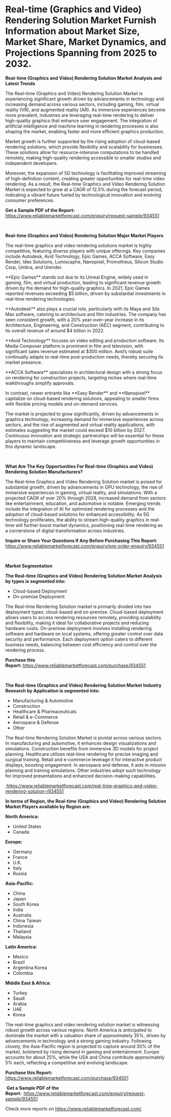 <p><h1>Real-time (Graphics and Video) Rendering Solution Market Furnish Information about Market Size, Market Share, Market Dynamics, and Projections Spanning from 2025 to 2032.</h1></p><p><strong>Real-time (Graphics and Video) Rendering Solution Market Analysis and Latest Trends</strong></p>
<p><p>The Real-time (Graphics and Video) Rendering Solution Market is experiencing significant growth driven by advancements in technology and increasing demand across various sectors, including gaming, film, virtual reality (VR), and augmented reality (AR). As immersive experiences become more prevalent, industries are leveraging real-time rendering to deliver high-quality graphics that enhance user engagement. The integration of artificial intelligence and machine learning in rendering processes is also shaping the market, enabling faster and more efficient graphics production.</p><p>Market growth is further supported by the rising adoption of cloud-based rendering solutions, which provide flexibility and scalability for businesses. These solutions allow for resource-intensive computations to be handled remotely, making high-quality rendering accessible to smaller studios and independent developers. </p><p>Moreover, the expansion of 5G technology is facilitating improved streaming of high-definition content, creating greater opportunities for real-time video rendering. As a result, the Real-time Graphics and Video Rendering Solution Market is expected to grow at a CAGR of 12.5% during the forecast period, indicating a vibrant future fueled by technological innovation and evolving consumer preferences.</p></p>
<p><strong>Get a Sample PDF of the Report:&nbsp;</strong> <a href="https://www.reliablemarketforecast.com/enquiry/request-sample/934551?utm_campaign=3197&utm_medium=2&utm_source=Github&utm_content=ia&utm_term=11032025&utm_id=real-time-graphics-and-video-rendering-solution">https://www.reliablemarketforecast.com/enquiry/request-sample/934551</a></p>
<p>&nbsp;</p>
<p><strong>Real-time (Graphics and Video) Rendering Solution Major Market Players</strong></p>
<p><p>The real-time graphics and video rendering solutions market is highly competitive, featuring diverse players with unique offerings. Key companies include Autodesk, Avid Technology, Epic Games, ACCA Software, Easy Render, Idex Solutions, Lumiscaphe, Nanopixel, Promotheus, Silicon Studio Corp, Umbra, and Urender.</p><p>**Epic Games** stands out due to its Unreal Engine, widely used in gaming, film, and virtual production, leading to significant revenue growth driven by the demand for high-quality graphics. In 2021, Epic Games reported revenues exceeding $5 billion, driven by substantial investments in real-time rendering technologies.</p><p>**Autodesk** also plays a crucial role, particularly with its Maya and 3ds Max software, catering to architecture and film industries. The company has seen consistent growth, with a 20% year-over-year increase in its Architecture, Engineering, and Construction (AEC) segment, contributing to its overall revenue of around $4 billion in 2022.</p><p>**Avid Technology** focuses on video editing and production software. Its Media Composer platform is prominent in film and television, with significant sales revenue estimated at $300 million. Avid’s robust suite continually adapts to real-time post-production needs, thereby securing its market presence.</p><p>**ACCA Software** specializes in architectural design with a strong focus on rendering for construction projects, targeting niches where real-time walkthroughs simplify approvals. </p><p>In contrast, newer entrants like **Easy Render** and **Nanopixel** capitalize on cloud-based rendering solutions, appealing to smaller firms with flexible pricing models and on-demand services.</p><p>The market is projected to grow significantly, driven by advancements in graphics technology, increasing demand for immersive experiences across sectors, and the rise of augmented and virtual reality applications, with estimates suggesting the market could exceed $10 billion by 2027. Continuous innovation and strategic partnerships will be essential for these players to maintain competitiveness and leverage growth opportunities in this dynamic landscape.</p></p>
<p>&nbsp;</p>
<p><strong>What Are The Key Opportunities For Real-time (Graphics and Video) Rendering Solution Manufacturers?</strong></p>
<p><p>The Real-time Graphics and Video Rendering Solution market is poised for substantial growth, driven by advancements in GPU technology, the rise of immersive experiences in gaming, virtual reality, and simulations. With a projected CAGR of over 20% through 2028, increased demand from sectors like entertainment, education, and automotive is notable. Emerging trends include the integration of AI for optimized rendering processes and the adoption of cloud-based solutions for enhanced accessibility. As 5G technology proliferates, the ability to stream high-quality graphics in real-time will further boost market dynamics, positioning real-time rendering as a cornerstone of digital transformation across industries.</p></p>
<p><strong>Inquire or Share Your Questions If Any Before Purchasing This Report:</strong> <a href="https://www.reliablemarketforecast.com/enquiry/pre-order-enquiry/934551?utm_campaign=3197&utm_medium=2&utm_source=Github&utm_content=ia&utm_term=11032025&utm_id=real-time-graphics-and-video-rendering-solution">https://www.reliablemarketforecast.com/enquiry/pre-order-enquiry/934551</a></p>
<p>&nbsp;</p>
<p><strong>Market Segmentation</strong></p>
<p><strong>The Real-time (Graphics and Video) Rendering Solution Market Analysis by types is segmented into:</strong></p>
<p><ul><li>Cloud-based Deployment</li><li>On-premise Deployment</li></ul></p>
<p><p>The Real-time Rendering Solution market is primarily divided into two deployment types: cloud-based and on-premise. Cloud-based deployment allows users to access rendering resources remotely, providing scalability and flexibility, making it ideal for collaborative projects and reducing hardware costs. On-premise deployment involves installing rendering software and hardware on local systems, offering greater control over data security and performance. Each deployment option caters to different business needs, balancing between cost efficiency and control over the rendering process.</p></p>
<p><strong>Purchase this Report:&nbsp;</strong><a href="https://www.reliablemarketforecast.com/purchase/934551?utm_campaign=3197&utm_medium=2&utm_source=Github&utm_content=ia&utm_term=11032025&utm_id=real-time-graphics-and-video-rendering-solution">https://www.reliablemarketforecast.com/purchase/934551</a></p>
<p>&nbsp;</p>
<p><strong>The Real-time (Graphics and Video) Rendering Solution Market Industry Research by Application is segmented into:</strong></p>
<p><ul><li>Manufacturing & Automotive</li><li>Construction</li><li>Healthcare & Pharmaceuticals</li><li>Retail & e-Commerce</li><li>Aerospace & Defense</li><li>Other</li></ul></p>
<p><p>The Real-time Rendering Solution Market is pivotal across various sectors. In manufacturing and automotive, it enhances design visualizations and simulations. Construction benefits from immersive 3D models for project planning. Healthcare utilizes real-time rendering for precise imaging and surgical training. Retail and e-commerce leverage it for interactive product displays, boosting engagement. In aerospace and defense, it aids in mission planning and training simulations. Other industries adopt such technology for improved presentations and enhanced decision-making capabilities.</p></p>
<p><a href="https://www.reliablemarketforecast.com/real-time-graphics-and-video-rendering-solution-r934551?utm_campaign=3197&utm_medium=2&utm_source=Github&utm_content=ia&utm_term=11032025&utm_id=real-time-graphics-and-video-rendering-solution">&nbsp;https://www.reliablemarketforecast.com/real-time-graphics-and-video-rendering-solution-r934551</a></p>
<p><strong>In terms of Region, the Real-time (Graphics and Video) Rendering Solution Market Players available by Region are:</strong></p>
<p>
    <p> <strong> North America: </strong>
        <ul>
            <li>United States</li>
            <li>Canada</li>
        </ul>
        </p> 
    <p> <strong> Europe: </strong>
        <ul>
            <li>Germany</li>
            <li>France</li>
            <li>U.K.</li>
            <li>Italy</li>
            <li>Russia</li>
        </ul>
        </p> 
    <p> <strong> Asia-Pacific: </strong>
        <ul>
            <li>China</li>
            <li>Japan</li>
            <li>South Korea</li>
            <li>India</li>
            <li>Australia</li>
            <li>China Taiwan</li>
            <li>Indonesia</li>
            <li>Thailand</li>
            <li>Malaysia</li>
        </ul>
        </p> 
    <p> <strong> Latin America: </strong>
        <ul>
            <li>Mexico</li>
            <li>Brazil</li>
            <li>Argentina Korea</li>
            <li>Colombia</li>
        </ul>
        </p> 
    <p> <strong> Middle East & Africa: </strong>
        <ul>
            <li>Turkey</li>
            <li>Saudi</li>
            <li>Arabia</li>
            <li>UAE</li>
            <li>Korea</li>
        </ul>
    </p>
    </p>
<p><p>The real-time graphics and video rendering solution market is witnessing robust growth across various regions. North America is anticipated to dominate the market with a valuation share of approximately 35%, driven by advancements in technology and a strong gaming industry. Following closely, the Asia-Pacific region is projected to capture around 30% of the market, bolstered by rising demand in gaming and entertainment. Europe accounts for about 25%, while the USA and China contribute approximately 5% each, reflecting a competitive and evolving landscape.</p></p>
<p><strong>Purchase this Report: </strong><a href="https://www.reliablemarketforecast.com/purchase/934551?utm_campaign=3197&utm_medium=2&utm_source=Github&utm_content=ia&utm_term=11032025&utm_id=real-time-graphics-and-video-rendering-solution">https://www.reliablemarketforecast.com/purchase/934551</a></p>
<p>&nbsp;<strong>Get a Sample PDF of the Report:&nbsp;&nbsp;</strong><a href="https://www.reliablemarketforecast.com/enquiry/request-sample/934551?utm_campaign=3197&utm_medium=2&utm_source=Github&utm_content=ia&utm_term=11032025&utm_id=real-time-graphics-and-video-rendering-solution">https://www.reliablemarketforecast.com/enquiry/request-sample/934551</a></p>
<p><strong></strong></p>
<p>Check more reports on <a href="https://www.reliablemarketforecast.com/?utm_campaign=3197&utm_medium=2&utm_source=Github&utm_content=ia&utm_term=11032025&utm_id=real-time-graphics-and-video-rendering-solution">https://www.reliablemarketforecast.com/</a></p>